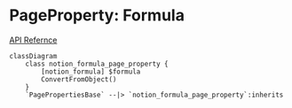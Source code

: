 # PageProperty: Formula

[API Refernce](https://developers.notion.com/reference/page-property-values#formula)

```mermaid
classDiagram
    class notion_formula_page_property {
        [notion_formula] $formula
        ConvertFromObject()
    }
    `PagePropertiesBase` --|> `notion_formula_page_property`:inherits
```
